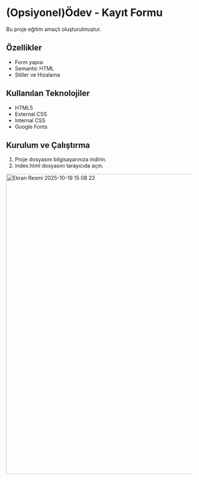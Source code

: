 # (Opsiyonel)Ödev - Kayıt Formu
Bu proje eğitim amaçlı oluşturulmuştur.


## Özellikler
* Form yapısı
* Semantic HTML
* Stiller ve Hizalama

## Kullanılan Teknolojiler
- HTML5
- External CSS
- Internal CSS
- Google Fonts

## Kurulum ve Çalıştırma
1. Proje dosyasını bilgisayarınıza indirin.
2. index.html dosyasını tarayıcıda açın.


<img width="1428" height="809" alt="Ekran Resmi 2025-10-19 15 08 22" src="https://github.com/user-attachments/assets/f271324e-8b4c-4bca-8b6d-60f2e470d4c1" />
